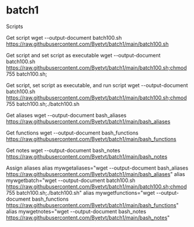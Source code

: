 # batch1
Scripts


Get script
wget --output-document batch100.sh https://raw.githubusercontent.com/Byetvt/batch1/main/batch100.sh

Get script and set script as executable
wget --output-document batch100.sh https://raw.githubusercontent.com/Byetvt/batch1/main/batch100.sh;chmod 755 batch100.sh;

Get script, set script as executable, and run script
wget --output-document batch100.sh https://raw.githubusercontent.com/Byetvt/batch1/main/batch100.sh;chmod 755 batch100.sh;./batch100.sh

Get aliases
wget --output-document bash_aliases https://raw.githubusercontent.com/Byetvt/batch1/main/bash_aliases

Get functions
wget --output-document bash_functions https://raw.githubusercontent.com/Byetvt/batch1/main/bash_functions

Get notes
wget --output-document bash_notes https://raw.githubusercontent.com/Byetvt/batch1/main/bash_notes


Assign aliases
alias mywgetaliases="wget --output-document bash_aliases https://raw.githubusercontent.com/Byetvt/batch1/main/bash_aliases"
alias mywgetbatch="wget --output-document batch100.sh https://raw.githubusercontent.com/Byetvt/batch1/main/batch100.sh;chmod 755 batch100.sh;./batch100.sh"
alias mywgetfunctions="wget --output-document bash_functions https://raw.githubusercontent.com/Byetvt/batch1/main/bash_functions"
alias mywgetnotes="wget --output-document bash_notes https://raw.githubusercontent.com/Byetvt/batch1/main/bash_notes"

